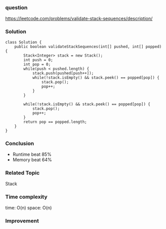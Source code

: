 ### question
https://leetcode.com/problems/validate-stack-sequences/description/
### Solution
```
class Solution {
    public boolean validateStackSequences(int[] pushed, int[] popped) {
        Stack<Integer> stack = new Stack();
        int push = 0;
        int pop = 0;
        while(push < pushed.length) {
            stack.push(pushed[push++]);
            while(!stack.isEmpty() && stack.peek() == popped[pop]) {
                stack.pop();
                pop++;
            }
        }

        while(!stack.isEmpty() && stack.peek() == popped[pop]) {
            stack.pop();
            pop++;
        }
        return pop == popped.length;
    }
}
```
### Conclusion
- Runtime beat 85%
- Memory beat 64%

### Related Topic
Stack

### Time complexity
time: O(n)
space: O(n)

### Improvement
